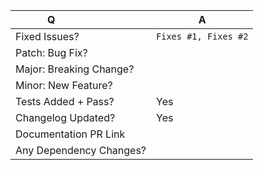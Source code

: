 <!--
Thanks for submitting a pull request! Before making a PR, please read our contributing guidelines
https://github.com/finos/legend-studio/blob/master/CONTRIBUTING.md

Please note that the Legend Studio team requires two approvals before merging most PRs.

For issue references: Add a comma-separated list of a [closing word](https://help.github.com/articles/closing-issues-via-commit-messages/) followed by the ticket number fixed by the PR. (it should be underlined in the preview if done correctly)

If you are making a change that should have a docs update: submit another PR at: https://github.com/finos/legend
-->

| Q                       | A                                                                                                          |
| ----------------------- | ---------------------------------------------------------------------------------------------------------- |
| Fixed Issues?           | `Fixes #1, Fixes #2` <!-- remove the (`) quotes and write "Fixes" before the number to link the issues --> |
| Patch: Bug Fix?         |
| Major: Breaking Change? |
| Minor: New Feature?     |
| Tests Added + Pass?     | Yes                                                                                                        |
| Changelog Updated?      | Yes                                                                                                        |
| Documentation PR Link   |                                                                                                            |
| Any Dependency Changes? |                                                                                                            |

<!--
Describe your changes below in as much detail as possible

If you made dependency changes, please explain why you need it and what are the alternatives you consider
if applicable
-->
